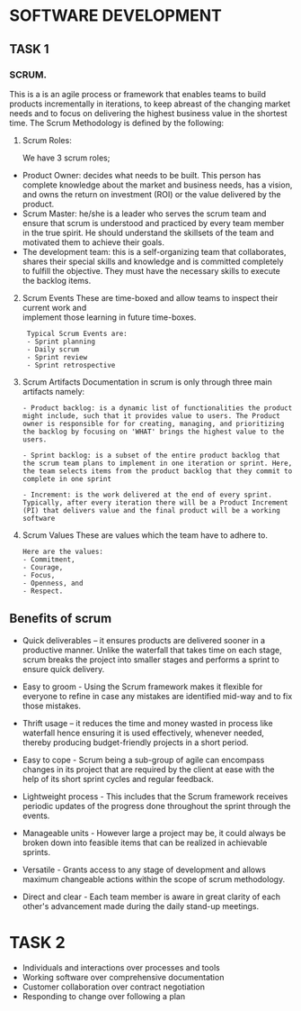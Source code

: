 # SOFTWARE DEVELOPMENT
## TASK 1

### SCRUM.
This is a is an agile process or framework that enables teams to build products incrementally in iterations, to keep abreast of the changing market needs and to focus on delivering the highest business value in the shortest time.
The Scrum Methodology is defined by the following:
1. Scrum Roles:

    We have 3 scrum roles;

* Product Owner:  decides what needs to be built. This person has complete knowledge about the market and business needs, has a vision, and owns the return on investment (ROI) or the value delivered by the product.
 * Scrum Master:  he/she  is  a leader who serves the scrum team and ensure that scrum is understood and practiced by every team member in the true spirit. He should understand the skillsets of the team and motivated them to achieve their goals.
 * The development team: this is a self-organizing team that collaborates, shares their special skills and knowledge and is committed completely to fulfill the objective. They must have the necessary skills to execute the backlog items.

2.	Scrum Events
   These are time-boxed and allow teams to inspect their current work and   
   implement those learning in future time-boxes.

         Typical Scrum Events are: 
         - Sprint planning
         - Daily scrum
         - Sprint review
         - Sprint retrospective

3.	Scrum Artifacts
    Documentation in scrum is only through three main artifacts namely: 


        - Product backlog: is a dynamic list of functionalities the product might include, such that it provides value to users. The Product owner is responsible for for creating, managing, and prioritizing the backlog by focusing on 'WHAT' brings the highest value to the users. 
        
        - Sprint backlog: is a subset of the entire product backlog that the scrum team plans to implement in one iteration or sprint. Here, the team selects items from the product backlog that they commit to complete in one sprint 
        
        - Increment: is the work delivered at the end of every sprint. Typically, after every iteration there will be a Product Increment (PI) that delivers value and the final product will be a working software

4.	Scrum Values
    These are values which the team have to adhere to. 



        Here are the values:
        - Commitment, 
        - Courage,
        - Focus, 
        - Openness, and
        - Respect. 

## Benefits of scrum
* Quick deliverables – it ensures products are delivered sooner in a productive manner. Unlike the waterfall that takes time on each stage, scrum breaks the project into smaller stages and performs a sprint to ensure quick delivery.

* Easy to groom - Using the Scrum framework makes it flexible for everyone to refine in case any mistakes are identified mid-way and to fix those mistakes.

* Thrift usage – it reduces the time and money wasted in process like waterfall hence ensuring it is used effectively, whenever needed, thereby producing budget-friendly projects in a short period.

* Easy to cope - Scrum being a sub-group of agile can encompass changes in its project that are required by the client at ease with the help of its short sprint cycles and regular feedback.
* Lightweight process - This includes that the Scrum framework receives periodic updates of the progress done throughout the sprint through the events.

* Manageable units - However large a project may be, it could always be broken down into feasible items that can be realized in achievable sprints.

* Versatile - Grants access to any stage of development and allows maximum changeable actions within the scope of scrum methodology.

* Direct and clear - Each team member is aware in great clarity of each other's advancement made during the daily stand-up meetings.


# TASK 2
* Individuals and interactions over processes and tools
* Working software over comprehensive documentation
* Customer collaboration over contract negotiation
* Responding to change over following a plan
